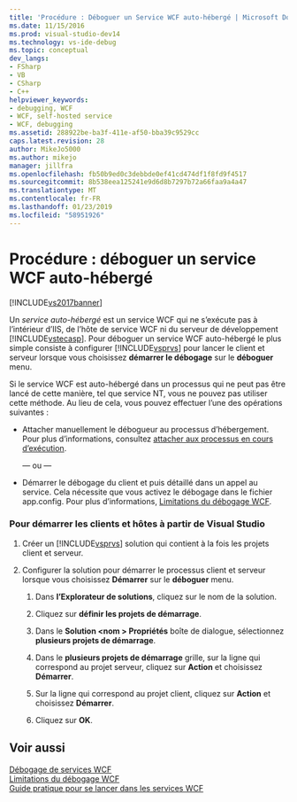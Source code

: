 ```yaml
---
title: 'Procédure : Déboguer un Service WCF auto-hébergé | Microsoft Docs'
ms.date: 11/15/2016
ms.prod: visual-studio-dev14
ms.technology: vs-ide-debug
ms.topic: conceptual
dev_langs:
- FSharp
- VB
- CSharp
- C++
helpviewer_keywords:
- debugging, WCF
- WCF, self-hosted service
- WCF, debugging
ms.assetid: 288922be-ba3f-411e-af50-bba39c9529cc
caps.latest.revision: 28
author: MikeJo5000
ms.author: mikejo
manager: jillfra
ms.openlocfilehash: fb50b9ed0c3debbde0ef41cd474df1f8fd9f4517
ms.sourcegitcommit: 8b538eea125241e9d6d8b7297b72a66faa9a4a47
ms.translationtype: MT
ms.contentlocale: fr-FR
ms.lasthandoff: 01/23/2019
ms.locfileid: "58951926"
---
```

# <a name="how-to-debug-a-self-hosted-wcf-service"></a>Procédure : déboguer un service WCF auto-hébergé
[!INCLUDE[vs2017banner](../includes/vs2017banner.md)]

Un *service auto-hébergé* est un service WCF qui ne s’exécute pas à l’intérieur d’IIS, de l’hôte de service WCF ni du serveur de développement [!INCLUDE[vstecasp](../includes/vstecasp-md.md)]. Pour déboguer un service WCF auto-hébergé le plus simple consiste à configurer [!INCLUDE[vsprvs](../includes/vsprvs-md.md)] pour lancer le client et serveur lorsque vous choisissez **démarrer le débogage** sur le **déboguer** menu.  
  
 Si le service WCF est auto-hébergé dans un processus qui ne peut pas être lancé de cette manière, tel que service NT, vous ne pouvez pas utiliser cette méthode. Au lieu de cela, vous pouvez effectuer l’une des opérations suivantes :  
  
-   Attacher manuellement le débogueur au processus d’hébergement. Pour plus d’informations, consultez [attacher aux processus en cours d’exécution](../debugger/attach-to-running-processes-with-the-visual-studio-debugger.md).  
  
     — ou —  
  
-   Démarrer le débogage du client et puis détaillé dans un appel au service. Cela nécessite que vous activez le débogage dans le fichier app.config. Pour plus d’informations, [Limitations du débogage WCF](../debugger/limitations-on-wcf-debugging.md).  
  
### <a name="to-start-both-client-and-host-from-visual-studio"></a>Pour démarrer les clients et hôtes à partir de Visual Studio  
  
1.  Créer un [!INCLUDE[vsprvs](../includes/vsprvs-md.md)] solution qui contient à la fois les projets client et serveur.  
  
2.  Configurer la solution pour démarrer le processus client et serveur lorsque vous choisissez **Démarrer** sur le **déboguer** menu.  
  
    1.  Dans **l’Explorateur de solutions**, cliquez sur le nom de la solution.  
  
    2.  Cliquez sur **définir les projets de démarrage**.  
  
    3.  Dans le **Solution \<nom > Propriétés** boîte de dialogue, sélectionnez **plusieurs projets de démarrage**.  
  
    4.  Dans le **plusieurs projets de démarrage** grille, sur la ligne qui correspond au projet serveur, cliquez sur **Action** et choisissez **Démarrer**.  
  
    5.  Sur la ligne qui correspond au projet client, cliquez sur **Action** et choisissez **Démarrer**.  
  
    6.  Cliquez sur **OK**.  
  
## <a name="see-also"></a>Voir aussi  
 [Débogage de services WCF](../debugger/debugging-wcf-services.md)   
 [Limitations du débogage WCF](../debugger/limitations-on-wcf-debugging.md)   
 [Guide pratique pour se lancer dans les services WCF](../debugger/how-to-step-into-wcf-services.md)
